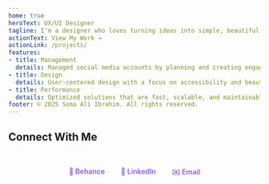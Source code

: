 ```yaml
---
home: true
heroText: UX/UI Designer
tagline: I'm a designer who loves turning ideas into simple, beautiful designs. I focus on creating work that's both original and useful.
actionText: View My Work →
actionLink: /projects/
features:
- title: Management
  details: Managed social media accounts by planning and creating engaging content. I also tracked results to grow the audience and improve engagement.
- title: Design
  details: User-centered design with a focus on accessibility and beautiful interfaces.
- title: Performance
  details: Optimized solutions that are fast, scalable, and maintainable.
footer: © 2025 Soma Ali Ibrahim. All rights reserved.
---
```


## Connect With Me

<div style="display: flex; justify-content: center; gap: 2rem; margin: 3rem 0; flex-wrap: wrap;">
  <a href="https://www.behance.net/somaali14" target="_blank" style="color: #8b5cf6; text-decoration: none; font-weight: 600;">🎨 Behance</a>
  <a href="https://www.linkedin.com/in/soma-a-ibrahim" target="_blank" style="color: #8b5cf6; text-decoration: none; font-weight: 600;">💼 LinkedIn</a>
  <a href="mailto:soma.ali02004@gmail.com" style="color: #8b5cf6; text-decoration: none; font-weight: 600;">✉️ Email</a>
</div>